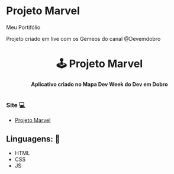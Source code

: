 # Projeto Marvel

Meu Portifólio 

Projeto criado em live com os Gemeos do canal @Devemdobro

<h1 align="center">🕹️ Projeto Marvel</h1>
<p align="center">
  <strong>Aplicativo criado no Mapa Dev Week do Dev em Dobro</strong>
</p>

<p align="center">
  <img src="assets/img/README.png" alt="">
</p>

### Site 💻

- [Projeto Marvel](https://arcade-marvel.netlify.app)

## Linguagens: 🚀
- HTML
- CSS
- JS
